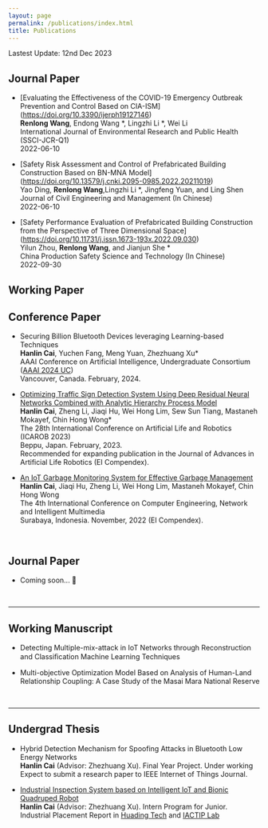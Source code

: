 ```yaml
---
layout: page
permalink: /publications/index.html
title: Publications
---
```


Lastest Update: 12nd Dec 2023&nbsp;

## Journal Paper

- [Evaluating the Effectiveness of the COVID-19 Emergency Outbreak Prevention and Control Based on CIA-ISM] (https://doi.org/10.3390/ijerph19127146) <br> **Renlong Wang**, Endong Wang *, Lingzhi Li *, Wei Li <br>International Journal of Environmental Research and Public Health (SSCI-JCR-Q1) <br> 2022-06-10

- [Safety Risk Assessment and Control of Prefabricated Building Construction Based on BN-MNA Model] (https://doi.org/10.13579/j.cnki.2095-0985.2022.20211019) <br> Yao Ding, **Renlong Wang**,Lingzhi Li *, Jingfeng Yuan, and Ling Shen <br>Journal of Civil Engineering and Management (In Chinese) <br> 2022-06-10

- [Safety Performance Evaluation of Prefabricated Building Construction from the Perspective of Three Dimensional Space] (https://doi.org/10.11731/j.issn.1673-193x.2022.09.030) <br> Yilun Zhou, **Renlong Wang**, and Jianjun She * <br>China Production Safety Science and Technology (In Chinese) <br> 2022-09-30

## Working Paper


## Conference Paper


- Securing Billion Bluetooth Devices leveraging Learning-based Techniques<br>**Hanlin Cai**, Yuchen Fang, Meng Yuan, Zhezhuang Xu*<br>AAAI Conference on Artificial Intelligence, Undergraduate Consortium ([AAAI 2024 UC](https://aaai-uc.github.io/))<br>Vancouver, Canada. February, 2024.

- [Optimizing Traffic Sign Detection System Using Deep Residual Neural Networks Combined with Analytic Hierarchy Process Model](https://www.researchgate.net/publication/374730865)<br>**Hanlin Cai**, Zheng Li, Jiaqi Hu, Wei Hong Lim, Sew Sun Tiang, Mastaneh Mokayef, Chin Hong Wong*<br>The 28th International Conference on Artificial Life and Robotics (ICAROB 2023)<br>Beppu, Japan. February, 2023.<br>Recommended for expanding publication in the Journal of Advances in Artificial Life Robotics (EI Compendex).

- [An IoT Garbage Monitoring System for Effective Garbage Management](https://www.researchgate.net/publication/368410220_An_IoT_Garbage_Monitoring_System_for_Effective_Garbage_Management)<br>**Hanlin Cai**, Jiaqi Hu, Zheng Li, Wei Hong Lim, Mastaneh Mokayef, Chin Hong Wong<br>The 4th International Conference on Computer Engineering, Network and Intelligent Multimedia<br>Surabaya, Indonesia. November, 2022 (EI Compendex).<br>

  <br>

## Journal Paper

- Coming soon... 🚀

  <br>

---

## Working Manuscript

- Detecting Multiple-mix-attack in IoT Networks through Reconstruction and Classiﬁcation Machine Learning Techniques<br>

- Multi-objective Optimization Model Based on Analysis of Human-Land Relationship Coupling: A Case Study of the Masai Mara National Reserve<br>

  <br>

---

## Undergrad Thesis

- Hybrid Detection Mechanism for Spoofing Attacks in Bluetooth Low Energy Networks<br>**Hanlin Cai** (Advisor: Zhezhuang Xu). Final Year Project. Under working<br>Expect to submit a research paper to IEEE Internet of Things Journal.

- [Industrial Inspection System based on Intelligent IoT and Bionic Quadruped Robot](https://caihanlin.com/mypaper/thesis/IP-report.pdf)<br>**Hanlin Cai** (Advisor: Zhezhuang Xu). Intern Program for Junior.<br>Industrial Placement Report in [Huading Tech](http://www.hdim.com.cn/) and [IACTIP Lab](https://dqxy.fzu.edu.cn/info/1023/2571.htm)<br>

  <br>
